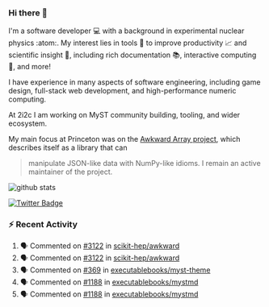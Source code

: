 ### Hi there 👋 

I'm a software developer 💻 with a background in experimental nuclear physics :atom:. My interest lies in tools :wrench: to improve productivity :chart_with_upwards_trend: and scientific insight :telescope:, including rich documentation 📚, interactive computing 🧮, and more! 

I have experience in many aspects of software engineering, including game design, full-stack web development, and high-performance numeric computing. 

At 2i2c I am working on MyST community building, tooling, and wider ecosystem. 

My main focus at Princeton was on the [Awkward Array project](awkward-array.org/), which describes itself as a library that can 
> manipulate JSON-like data with NumPy-like idioms. I remain an active maintainer of the project. 

![github stats](https://github-readme-stats.vercel.app/api?username=agoose77&show_icons=true&hide_rank=true&hide_title=true&bg_color=30,e76445,904e95&text_color=efe3ec&icon_color=efe3ec)
<!--
**agoose77/agoose77** is a ✨ _special_ ✨ repository because its `README.md` (this file) appears on your GitHub profile.

Here are some ideas to get you started:

- 🔭 I’m currently working on ...
- 🌱 I’m currently learning ...
- 👯 I’m looking to collaborate on ...
- 🤔 I’m looking for help with ...
- 💬 Ask me about ...
- 📫 How to reach me: ...
- 😄 Pronouns: ...
- ⚡ Fun fact: ...
-->

[![Twitter Badge](https://img.shields.io/twitter/follow/agoose77?style=flat-square&logo=Twitter&logoColor=white&color=cornflowerblue)](https://twitter.com/agoose77)

### :zap: Recent Activity

<!--START_SECTION:activity-->
1. 🗣 Commented on [#3122](https://github.com/scikit-hep/awkward/issues/3122#issuecomment-2115106109) in [scikit-hep/awkward](https://github.com/scikit-hep/awkward)
2. 🗣 Commented on [#3122](https://github.com/scikit-hep/awkward/issues/3122#issuecomment-2114978339) in [scikit-hep/awkward](https://github.com/scikit-hep/awkward)
3. 🗣 Commented on [#369](https://github.com/executablebooks/myst-theme/pull/369#issuecomment-2112993337) in [executablebooks/myst-theme](https://github.com/executablebooks/myst-theme)
4. 🗣 Commented on [#1188](https://github.com/executablebooks/mystmd/pull/1188#issuecomment-2112948555) in [executablebooks/mystmd](https://github.com/executablebooks/mystmd)
5. 🗣 Commented on [#1188](https://github.com/executablebooks/mystmd/pull/1188#issuecomment-2112856529) in [executablebooks/mystmd](https://github.com/executablebooks/mystmd)
<!--END_SECTION:activity-->
